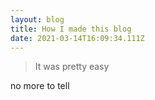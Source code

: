 ```yaml
---
layout: blog
title: How I made this blog
date: 2021-03-14T16:09:34.111Z
---
```

> It was pretty easy

no more to tell